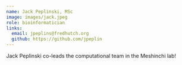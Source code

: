 ```yaml
---
name: Jack Peplinski, MSc
image: images/jack.jpeg
role: bioinformatician
links:
  email: jpeplins@fredhutch.org
  github: https://github.com/jpeplin
---
```


Jack Peplinski co-leads the computational team in the Meshinchi lab!

